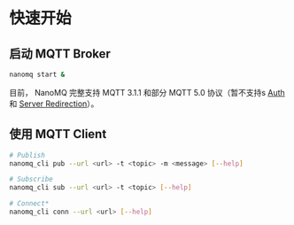 # 快速开始



## 启动 MQTT Broker

```bash
nanomq start &
```

目前， NanoMQ 完整支持 MQTT 3.1.1 和部分 MQTT 5.0 协议（暂不支持s [Auth](https://docs.oasis-open.org/mqtt/mqtt/v5.0/os/mqtt-v5.0-os.html#_Toc3901217) 和 [Server Redirection](https://docs.oasis-open.org/mqtt/mqtt/v5.0/os/mqtt-v5.0-os.html#_Toc3901255)）。

## 使用 MQTT Client

```bash
# Publish
nanomq_cli pub --url <url> -t <topic> -m <message> [--help]

# Subscribe
nanomq_cli sub --url <url> -t <topic> [--help]

# Connect*
nanomq_cli conn --url <url> [--help]
```
